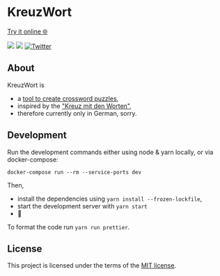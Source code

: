 # KreuzWort

[Try it online :globe_with_meridians:](https://jonathanstriebel.de/kreuzwort)

[![](	https://img.shields.io/circleci/project/github/jstriebel/kreuzwort/master.svg?logo=circleci)](https://circleci.com/gh/jstriebel/kreuzwort)
[![](https://img.shields.io/github/license/jstriebel/kreuzwort.svg?colorB=00ff00)](https://github.com/jstriebel/kreuzwort/blob/master/LICENSE.txt)
[![Twitter](https://img.shields.io/twitter/url/http/jostriebel.svg?style=social)](https://twitter.com/jostriebel)


## About

KreuzWort is
* a [tool to create crossword puzzles](https://jonathanstriebel.de/kreuzwort),
* inspired by the ["Kreuz mit den Worten"](https://sz-magazin.sueddeutsche.de/tag/kreuzwortraetsel),
* therefore currently only in German, sorry.


## Development

Run the development commands either using node & yarn locally,
or via docker-compose:
```
docker-compose run --rm --service-ports dev
```

Then,
* install the dependencies using
  `yarn install --frozen-lockfile`,
* start the development server with
  `yarn start`
* :rocket:

To format the code run `yarn run prettier`.


## License

This project is licensed under the terms of the [MIT license](LICENSE.txt).
